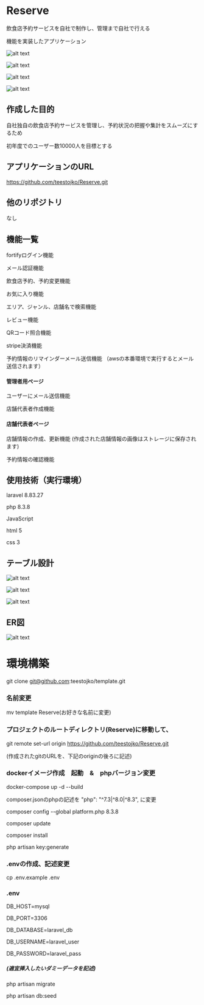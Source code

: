 # Reserve
飲食店予約サービスを自社で制作し、管理まで自社で行える

機能を実装したアプリケーション

![alt text](image.png)

![alt text](image-1.png)

![alt text](image-2.png)

![alt text](image-3.png)

## 作成した目的
自社独自の飲食店予約サービスを管理し、予約状況の把握や集計をスムーズにするため

初年度でのユーザー数10000人を目標とする


## アプリケーションのURL
https://github.com/teestojko/Reserve.git


## 他のリポジトリ
なし


## 機能一覧

fortifyログイン機能

メール認証機能

飲食店予約、予約変更機能

お気に入り機能

エリア、ジャンル、店舗名で検索機能

レビュー機能

QRコード照合機能

stripe決済機能

予約情報のリマインダーメール送信機能
（awsの本番環境で実行するとメール送信されます）

#### 管理者用ページ

ユーザーにメール送信機能

店舗代表者作成機能

#### 店舗代表者ページ

店舗情報の作成、更新機能
(作成された店舗情報の画像はストレージに保存されます)

予約情報の確認機能

## 使用技術（実行環境）
laravel 8.83.27

php 8.3.8

JavaScript

html 5

css 3


## テーブル設計

![alt text](image-4.png)

![alt text](image-5.png)

![alt text](image-7.png)

## ER図

![alt text](image-6.png)

# 環境構築

git clone git@github.com:teestojko/template.git


### 名前変更

mv template Reserve(お好きな名前に変更)


### プロジェクトのルートディレクトリ(Reserve)に移動して、

git remote set-url origin https://github.com/teestojko/Reserve.git

(作成されたgitのURLを、下記のoriginの後ろに記述)


### dockerイメージ作成　起動　&　phpバージョン変更

docker-compose up -d --build

composer.jsonのphpの記述を
"php": "^7.3|^8.0|^8.3",
に変更

composer config --global platform.php 8.3.8

composer update

composer install

php artisan key:generate


### .envの作成、記述変更

cp .env.example .env


### .env

DB_HOST=mysql

DB_PORT=3306

DB_DATABASE=laravel_db

DB_USERNAME=laravel_user

DB_PASSWORD=laravel_pass


##### (適宜挿入したいダミーデータを記述)

php artisan migrate

php artisan db:seed